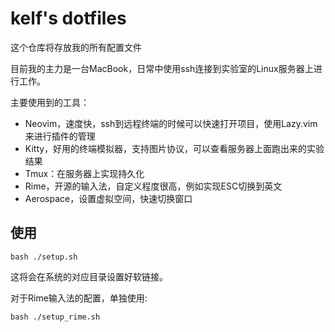 # kelf's dotfiles

这个仓库将存放我的所有配置文件

目前我的主力是一台MacBook，日常中使用ssh连接到实验室的Linux服务器上进行工作。

主要使用到的工具：

- Neovim，速度快，ssh到远程终端的时候可以快速打开项目，使用Lazy.vim来进行插件的管理
- Kitty，好用的终端模拟器，支持图片协议，可以查看服务器上面跑出来的实验结果
- Tmux：在服务器上实现持久化
- Rime，开源的输入法，自定义程度很高，例如实现ESC切换到英文
- Aerospace，设置虚拟空间，快速切换窗口

## 使用

```
bash ./setup.sh
```

这将会在系统的对应目录设置好软链接。

对于Rime输入法的配置，单独使用:

```
bash ./setup_rime.sh
```
